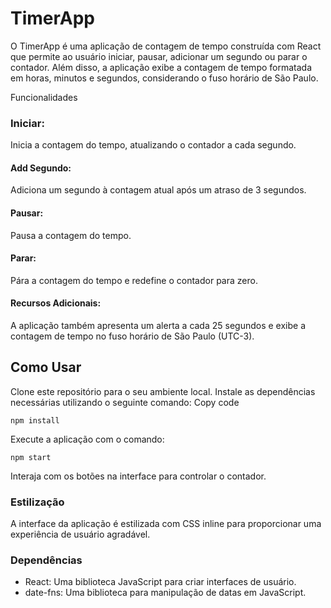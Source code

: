# TimerApp

O TimerApp é uma aplicação de contagem de tempo construída com React que permite ao usuário iniciar, pausar, adicionar um segundo ou parar o contador. Além disso, a aplicação exibe a contagem de tempo formatada em horas, minutos e segundos, considerando o fuso horário de São Paulo.

Funcionalidades
### Iniciar: 
Inicia a contagem do tempo, atualizando o contador a cada segundo.
#### Add Segundo: 
Adiciona um segundo à contagem atual após um atraso de 3 segundos.
#### Pausar: 
Pausa a contagem do tempo.
#### Parar: 
Pára a contagem do tempo e redefine o contador para zero.
#### Recursos Adicionais:
A aplicação também apresenta um alerta a cada 25 segundos e exibe a contagem de tempo no fuso horário de São Paulo (UTC-3).

## Como Usar
Clone este repositório para o seu ambiente local.
Instale as dependências necessárias utilizando o seguinte comando:
Copy code
```
npm install
```
Execute a aplicação com o comando:
```
npm start
```
Interaja com os botões na interface para controlar o contador.

### Estilização
A interface da aplicação é estilizada com CSS inline para proporcionar uma experiência de usuário agradável.

### Dependências
* React: Uma biblioteca JavaScript para criar interfaces de usuário.
* date-fns: Uma biblioteca para manipulação de datas em JavaScript.
